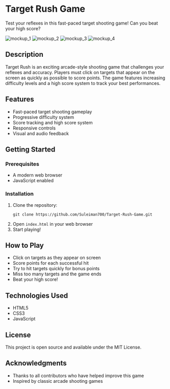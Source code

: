 # Target Rush Game

Test your reflexes in this fast-paced target shooting game! Can you beat your high score?

![mockup_1](https://github.com/user-attachments/assets/4e47d547-c1ec-45db-9abb-defbedfc1498)
![mockup_2](https://github.com/user-attachments/assets/beaa13c5-dc4a-4493-bf66-0164dc469e76)
![mockup_3](https://github.com/user-attachments/assets/313821db-6817-425c-aa61-50808f2fbbc2)
![mockup_4](https://github.com/user-attachments/assets/62e56eca-e26c-43e3-8c6e-6b7ed6af4733)


## Description
Target Rush is an exciting arcade-style shooting game that challenges your reflexes and accuracy. Players must click on targets that appear on the screen as quickly as possible to score points. The game features increasing difficulty levels and a high score system to track your best performances.

## Features
- Fast-paced target shooting gameplay
- Progressive difficulty system
- Score tracking and high score system
- Responsive controls
- Visual and audio feedback

## Getting Started
### Prerequisites
- A modern web browser
- JavaScript enabled

### Installation
1. Clone the repository:
   ```
   git clone https://github.com/Suleiman700/Target-Rush-Game.git
   ```
2. Open `index.html` in your web browser
3. Start playing!

## How to Play
- Click on targets as they appear on screen
- Score points for each successful hit
- Try to hit targets quickly for bonus points
- Miss too many targets and the game ends
- Beat your high score!

## Technologies Used
- HTML5
- CSS3
- JavaScript

## License
This project is open source and available under the MIT License.

## Acknowledgments
- Thanks to all contributors who have helped improve this game
- Inspired by classic arcade shooting games
